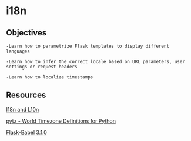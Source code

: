 # i18n

## Objectives

    -Learn how to parametrize Flask templates to display different languages

    -Learn how to infer the correct locale based on URL parameters, user settings or request headers

    -Learn how to localize timestamps

## Resources

 [I18n and L10n](https://blog.miguelgrinberg.com/post/the-flask-mega-tutorial-part-xiii-i18n-and-l10n)

 [pytz - World Timezone Definitions for Python](https://pytz.sourceforge.net/)

 [Flask-Babel 3.1.0](https://python-babel.github.io/flask-babel/index.html)
